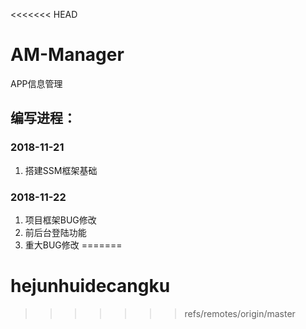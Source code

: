 <<<<<<< HEAD
# AM-Manager
APP信息管理
## 编写进程：
### 2018-11-21
1. 搭建SSM框架基础
### 2018-11-22
1. 项目框架BUG修改
2. 前后台登陆功能
3. 重大BUG修改
=======
# hejunhuidecangku
>>>>>>> refs/remotes/origin/master
